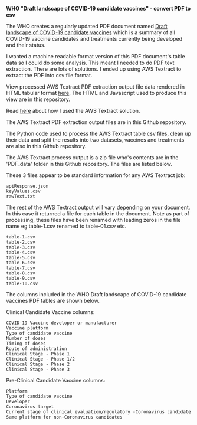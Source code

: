 **WHO "Draft landscape of COVID-19 candidate vaccines" - convert PDF to csv**

The WHO creates a regularly updated PDF document named <a href="https://www.who.int/publications/m/item/draft-landscape-of-covid-19-candidate-vaccines" target="_blank" rel="noopener noreferrer">Draft landscape of COVID-19 candidate vaccines</a> which is a summary of all COVID-19 vaccine candidates and treatments currently being developed and their status.

I wanted a machine readable format version of this PDF document's table data so I could do some analysis. This meant I needed to do PDF text extraction. There are lots of solutions. I ended up using AWS Textract to extract the PDF into csv file format.

View processed AWS Textract PDF extraction output file data rendered in HTML tabular format <a href="https://sitrucp.github.io/who_vaccine_landscape">here</a>. The HTML and Javascript used to produce this view are in this repository. 

Read <a href="https://009co.com/?page_id=1212" target="_blank">here</a> about how I used the AWS Textract solution.

The AWS Textract PDF extraction output files are in this Github repository.

The Python code used to process the AWS Textract table csv files, clean up their data and split the results into two datasets, vaccines and treatments are also in this Github repository.

The AWS Textract process output is a zip file who's contents are in the 'PDF_data' folder in this Github repository. The files are listed below.

These 3 files appear to be standard information for any AWS Textract job:

    apiResponse.json
    keyValues.csv
    rawText.txt

The rest of the AWS Textract output will vary depending on your document. In this case it returned a file for each table in the document. Note as part of processing, these files have been renamed with leading zeros in the file name eg table-1.csv renamed to table-01.csv etc.

    table-1.csv
    table-2.csv
    table-3.csv
    table-4.csv
    table-5.csv
    table-6.csv
    table-7.csv
    table-8.csv
    table-9.csv
    table-10.csv

The columns included in the WHO Draft landscape of COVID-19 candidate vaccines PDF tables are shown below.

Clinical Candidate Vaccine columns:

    COVID-19 Vaccine developer or manufacturer
    Vaccine platform
    Type of candidate vaccine
    Number of doses
    Timing of doses
    Route of administration
    Clinical Stage - Phase 1
    Clinical Stage - Phase 1/2
    Clinical Stage - Phase 2
    Clinical Stage - Phase 3

Pre-Clinical Candidate Vaccine columns:

    Platform
    Type of candidate vaccine
    Developer
    Coronavirus target
    Current stage of clinical evaluation/regulatory -Coronavirus candidate
    Same platform for non-Coronavirus candidates

